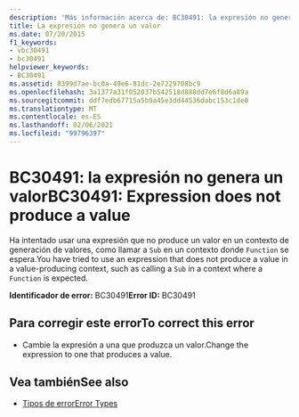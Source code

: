 ```yaml
---
description: 'Más información acerca de: BC30491: la expresión no genera un valor'
title: La expresión no genera un valor
ms.date: 07/20/2015
f1_keywords:
- vbc30491
- bc30491
helpviewer_keywords:
- BC30491
ms.assetid: 8399d7ae-bc0a-49e6-81dc-2e7229708bc9
ms.openlocfilehash: 3a1377a31f052037b542518d888dd7e6f8d6a89a
ms.sourcegitcommit: ddf7edb67715a5b9a45e3dd44536dabc153c1de0
ms.translationtype: MT
ms.contentlocale: es-ES
ms.lasthandoff: 02/06/2021
ms.locfileid: "99796397"
---
```

# <a name="bc30491-expression-does-not-produce-a-value"></a><span data-ttu-id="6b320-103">BC30491: la expresión no genera un valor</span><span class="sxs-lookup"><span data-stu-id="6b320-103">BC30491: Expression does not produce a value</span></span>

<span data-ttu-id="6b320-104">Ha intentado usar una expresión que no produce un valor en un contexto de generación de valores, como llamar a `Sub` en un contexto donde `Function` se espera.</span><span class="sxs-lookup"><span data-stu-id="6b320-104">You have tried to use an expression that does not produce a value in a value-producing context, such as calling a `Sub` in a context where a `Function` is expected.</span></span>

 <span data-ttu-id="6b320-105">**Identificador de error:** BC30491</span><span class="sxs-lookup"><span data-stu-id="6b320-105">**Error ID:** BC30491</span></span>

## <a name="to-correct-this-error"></a><span data-ttu-id="6b320-106">Para corregir este error</span><span class="sxs-lookup"><span data-stu-id="6b320-106">To correct this error</span></span>

- <span data-ttu-id="6b320-107">Cambie la expresión a una que produzca un valor.</span><span class="sxs-lookup"><span data-stu-id="6b320-107">Change the expression to one that produces a value.</span></span>

## <a name="see-also"></a><span data-ttu-id="6b320-108">Vea también</span><span class="sxs-lookup"><span data-stu-id="6b320-108">See also</span></span>

- [<span data-ttu-id="6b320-109">Tipos de error</span><span class="sxs-lookup"><span data-stu-id="6b320-109">Error Types</span></span>](../../programming-guide/language-features/error-types.md)
